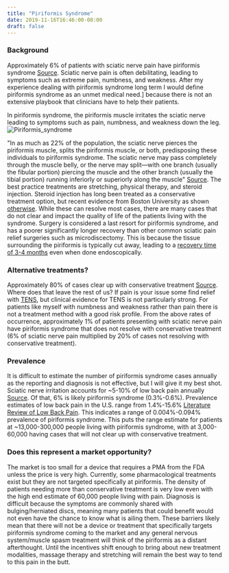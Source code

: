 ```yaml
---
title: "Piriformis Syndrome"
date: 2019-11-16T16:46:00-08:00
draft: false
---
```


### Background
Approximately 6% of patients with sciatic nerve pain have piriformis syndrome [Source](http://www.jmedsoc.org/article.asp?issn=0972-4958;year=2013;volume=27;issue=2;spage=94;epage=99;aulast=Singh). Sciatic nerve pain is often debilitating, leading to symptoms such as extreme pain, numbness, and weakness. After my experience dealing with piriformis syndrome long term I would define piriformis syndrome as an unmet medical need.] because there is not an extensive playbook that clinicians have to help their patients.

In piriformis syndrome, the piriformis muscle irritates the sciatic nerve leading to symptoms such as pain, numbness, and weakness down the leg.
![Piriformis_syndrome](/images/Piriformis_syndrome.jpg)

"In as much as 22% of the population, the sciatic nerve pierces the piriformis muscle, splits the piriformis muscle, or both, predisposing these individuals to piriformis syndrome. The sciatic nerve may pass completely through the muscle belly, or the nerve may split—with one branch (usually the fibular portion) piercing the muscle and the other branch (usually the tibial portion) running inferiorly or superiorly along the muscle" [Source](https://jaoa.org/article.aspx?articleid=2093614). The best practice treatments are stretching, physical therapy, and steroid injection. Steroid injection has long been treated as a conservative treatment option, but recent evidence from Boston University as shown [otherwise](https://www.bumc.bu.edu/busm/2019/10/15/new-evidence-hip-knee-steroid-injections-more-dangerous-than-thought/). While these can resolve most cases, there are many cases that do not clear and impact the quality of life of the patients living with the syndrome. Surgery is considered a last resort for piriformis syndrome, and has a poorer significantly longer recovery than other common sciatic pain relief surgeries such as microdiscectomy. This is because the tissue surrounding the piriformis is typically cut away, leading to a [recovery time of 3-4 months](https://academic.oup.com/jhps/article/5/3/301/5042966) even when done endoscopically.

### Alternative treatments?
Approximately 80% of cases clear up with conservative treatment [Source](https://jaoa.org/article.aspx?articleid=2093614). Where does that leave the rest of us? If pain is your issue some find relief with [TENS](https://www.ncbi.nlm.nih.gov/pmc/articles/PMC4186747/), but clinical evidence for TENS is not particularly strong. For patients like myself with numbness and weakness rather than pain there is not a treatment method with a good risk profile. From the above rates of occurrence, approximately 1% of patients presenting with sciatic nerve pain have piriformis syndrome that does not resolve with conservative treatment (6% of sciatic nerve pain multiplied by 20% of cases not resolving with conservative treatment).

### Prevalence
It is difficult to estimate the number of piriformis syndrome cases annually as the reporting and diagnosis is not effective, but I will give it my best shot. Sciatic nerve irritation accounts for ~5-10% of low back pain annually [Source](https://www.ncbi.nlm.nih.gov/pmc/articles/PMC1895638/). Of that, 6% is likely piriformis syndrome (0.3%-0.6%). Prevalence estimates of low back pain in the U.S. range from 1.4%-15.6% [Literature Review of Low Back Pain](https://link.springer.com/article/10.1007/s00296-019-04273-0). This indicates a range of 0.004%-0.094% prevalence of piriformis syndrome. This puts the range estimate for patients at ~13,000-300,000 people living with piriformis syndrome, with at 3,000-60,000 having cases that will not clear up with conservative treatment.

### Does this represent a market opportunity?
The market is too small for a device that requires a PMA from the FDA unless the price is very high. Currently, some pharmacological treatments exist but they are not targeted specifically at piriformis. The density of patients needing more than conservative treatment is very low even with the high end estimate of 60,000 people living with pain. Diagnosis is difficult because the symptoms are commonly shared with bulging/herniated discs, meaning many patients that could benefit would not even have the chance to know what is ailing them. These barriers likely mean that there will not be a device or treatment that specifically targets piriformis syndrome coming to the market and any general nervous system/muscle spasm treatment will think of the piriformis as a distant afterthought. Until the incentives shift enough to bring about new treatment modalities, massage therapy and stretching will remain the best way to tend to this pain in the butt.
